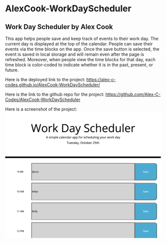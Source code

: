 # AlexCook-WorkDayScheduler
## Work Day Scheduler by Alex Cook

This app helps people save and keep track of events to their work day. The current day is displayed at the top of the calendar. People can save their events via the time blocks on the app. Once the save button is selected, the event is saved in local storage and will remain even after the page is refreshed. Moreover, when people view the time blocks for that day, each time block is color-coded to indicate whether it is in the past, present, or future.

Here is the deployed link to the project: https://alex-c-codes.github.io/AlexCook-WorkDayScheduler/
 
Here is the link to the github repo for the project: https://github.com/Alex-C-Codes/AlexCook-WorkDayScheduler

Here is a screenshot of the project:
![Alt text](/Assets/workdayscheduler-screenshot.png "WorkDayScheduler")
